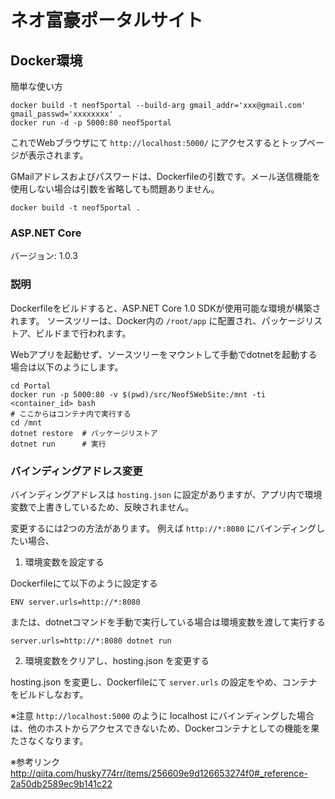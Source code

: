 # ネオ富豪ポータルサイト

## Docker環境

簡単な使い方

```
docker build -t neof5portal --build-arg gmail_addr='xxx@gmail.com' gmail_passwd='xxxxxxxx' .
docker run -d -p 5000:80 neof5portal
```

これでWebブラウザにて `http://localhost:5000/` にアクセスするとトップページが表示されます。

GMailアドレスおよびパスワードは、Dockerfileの引数です。メール送信機能を使用しない場合は引数を省略しても問題ありません。

```
docker build -t neof5portal .
```

### ASP.NET Core

バージョン: 1.0.3

### 説明

Dockerfileをビルドすると、ASP.NET Core 1.0 SDKが使用可能な環境が構築されます。
ソースツリーは、Docker内の `/root/app` に配置され、パッケージリストア、ビルドまで行われます。

Webアプリを起動せず、ソースツリーをマウントして手動でdotnetを起動する場合は以下のようにします。

```
cd Portal
docker run -p 5000:80 -v $(pwd)/src/Neof5WebSite:/mnt -ti <container_id> bash
# ここからはコンテナ内で実行する
cd /mnt
dotnet restore  # パッケージリストア
dotnet run      # 実行
```

### バインディングアドレス変更

バインディングアドレスは `hosting.json` に設定がありますが、アプリ内で環境変数で上書きしているため、反映されません。

変更するには2つの方法があります。
例えば `http://*:8080` にバインディングしたい場合、

1. 環境変数を設定する

  Dockerfileにて以下のように設定する
  ```
  ENV server.urls=http://*:8080
  ```
  または、dotnetコマンドを手動で実行している場合は環境変数を渡して実行する
  ```
  server.urls=http://*:8080 dotnet run
  ```

2. 環境変数をクリアし、hosting.json を変更する

  hosting.json を変更し、Dockerfileにて `server.urls` の設定をやめ、コンテナをビルドしなおす。
  
  ※注意
  `http://localhost:5000` のように localhost にバインディングした場合は、他のホストからアクセスできないため、Dockerコンテナとしての機能を果たさなくなります。

  ※参考リンク
  http://qiita.com/husky774rr/items/256609e9d126653274f0#_reference-2a50db2589ec9b141c22

